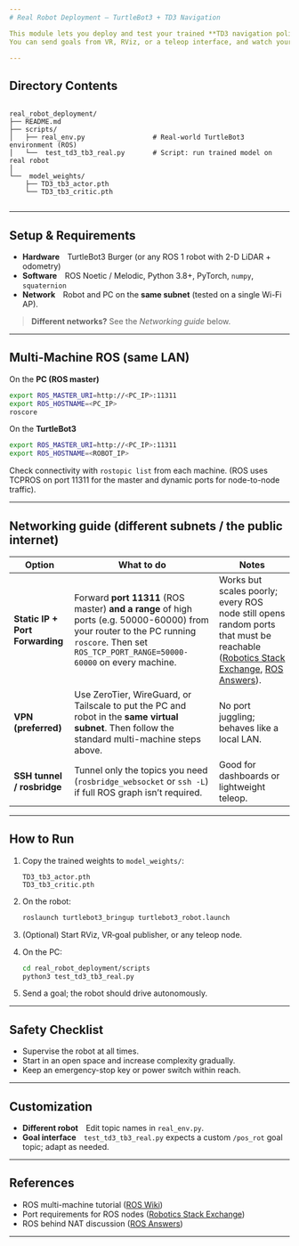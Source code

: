 ```yaml
---
# Real Robot Deployment — TurtleBot3 + TD3 Navigation

This module lets you deploy and test your trained **TD3 navigation policy** on a real TurtleBot3 Burger via ROS!  
You can send goals from VR, RViz, or a teleop interface, and watch your robot navigate autonomously.

---
```


##  Directory Contents

```

real_robot_deployment/
├── README.md
├── scripts/
│   ├── real_env.py                 # Real-world TurtleBot3 environment (ROS)
│   └──  test_td3_tb3_real.py       # Script: run trained model on real robot
│                           
└──  model_weights/
    ├── TD3_tb3_actor.pth
    └── TD3_tb3_critic.pth


```

---

## Setup & Requirements

* **Hardware** TurtleBot3 Burger (or any ROS 1 robot with 2-D LiDAR + odometry)  
* **Software** ROS Noetic / Melodic, Python 3.8+, PyTorch, `numpy`, `squaternion`  
* **Network** Robot and PC on the **same subnet** (tested on a single Wi-Fi AP).  

> **Different networks?** See the _Networking guide_ below.

---

## Multi-Machine ROS (same LAN)

On the **PC (ROS master)**

```bash
export ROS_MASTER_URI=http://<PC_IP>:11311
export ROS_HOSTNAME=<PC_IP>
roscore
````

On the **TurtleBot3**

```bash
export ROS_MASTER_URI=http://<PC_IP>:11311
export ROS_HOSTNAME=<ROBOT_IP>
```

Check connectivity with `rostopic list` from each machine.
(ROS uses TCPROS on port 11311 for the master and dynamic ports for node-to-node traffic).

---

## Networking guide (different subnets / the public internet)

| Option                          | What to do                                                                                                                                                                                     | Notes                                                                                                                                     |
| ------------------------------- | ---------------------------------------------------------------------------------------------------------------------------------------------------------------------------------------------- | ----------------------------------------------------------------------------------------------------------------------------------------- |
| **Static IP + Port Forwarding** | Forward **port 11311** (ROS master) **and a range** of high ports (e.g. 50000-60000) from your router to the PC running `roscore`. Then set `ROS_TCP_PORT_RANGE=50000-60000` on every machine. | Works but scales poorly; every ROS node still opens random ports that must be reachable ([Robotics Stack Exchange][2], [ROS Answers][3]). |
| **VPN (preferred)**             | Use ZeroTier, WireGuard, or Tailscale to put the PC and robot in the **same virtual subnet**. Then follow the standard multi-machine steps above.                                              | No port juggling; behaves like a local LAN.                                                                                               |
| **SSH tunnel / rosbridge**      | Tunnel only the topics you need (`rosbridge_websocket` or `ssh -L`) if full ROS graph isn’t required.                                                                                          | Good for dashboards or lightweight teleop.                                                                                                |

---

## How to Run

1. Copy the trained weights to `model_weights/`:

   ```
   TD3_tb3_actor.pth
   TD3_tb3_critic.pth
   ```
2. On the robot:

   ```bash
   roslaunch turtlebot3_bringup turtlebot3_robot.launch
   ```
3. (Optional) Start RViz, VR‐goal publisher, or any teleop node.
4. On the PC:

   ```bash
   cd real_robot_deployment/scripts
   python3 test_td3_tb3_real.py
   ```
5. Send a goal; the robot should drive autonomously.

---

## Safety Checklist

* Supervise the robot at all times.
* Start in an open space and increase complexity gradually.
* Keep an emergency-stop key or power switch within reach.

---

## Customization

* **Different robot** Edit topic names in `real_env.py`.
* **Goal interface** `test_td3_tb3_real.py` expects a custom `/pos_rot` goal topic; adapt as needed.

---

## References

* ROS multi-machine tutorial  ([ROS Wiki][1])
* Port requirements for ROS nodes  ([Robotics Stack Exchange][2])
* ROS behind NAT discussion  ([ROS Answers][3])

---


[1]: https://wiki.ros.org/ROS/Tutorials/MultipleMachines?utm_source=chatgpt.com "ROS/Tutorials/MultipleMachines - ROS Wiki"
[2]: https://robotics.stackexchange.com/questions/64220/which-ports-are-needed-for-ros?utm_source=chatgpt.com "which ports are needed for ROS? - Robotics Stack Exchange"
[3]: https://answers.ros.org/question/364321/?utm_source=chatgpt.com "ROS Networking question: Strategies for reaching a roscore behind a NAT ..."
